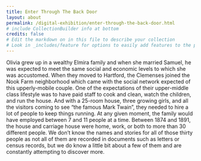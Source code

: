 ```yaml
---
title: Enter Through The Back Door
layout: about
permalink: /digital-exhibition/enter-through-the-back-door.html
# include CollectionBuilder info at bottom
credits: false
# Edit the markdown on in this file to describe your collection
# Look in _includes/feature for options to easily add features to the page
---
```

Olivia grew up in a wealthy Elmira family and when she married Samuel, he was expected to meet the same social and economic levels to which she was accustomed.  When they moved to Hartford, the Clemenses joined the Nook Farm neighborhood which came with the social network expected of this upperly-mobile couple. One of the expectations of their upper-middle class lifestyle was to have paid staff to cook and clean, watch the children, and run the house. And with a 25-room house, three growing girls, and all the visitors coming to see “the famous Mark Twain”, they needed to hire a lot of people to keep things running. At any given moment, the family would have employed between 7 and 11 people at a time. Between 1874 and 1891, the house and carriage house were home, work, or both to more than 30 different people. We don’t know the names and stories for all of those thirty people as not all of them are recorded in documents such as letters or census records, but we do know a little bit about a few of them and are constantly attempting to discover more.
